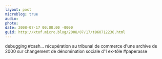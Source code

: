 ```yaml
---
layout: post
microblog: true
audio: 
photo: 
date: 2008-07-17 00:00:00 -0000
guid: http://xtof.micro.blog/2008/07/17/t860712236.html
---
```

debugging #cash... récupération au tribunal de commerce d'une archive de 2000 sur changement de dénomination sociale d'1 ex-tôle #paperasse
